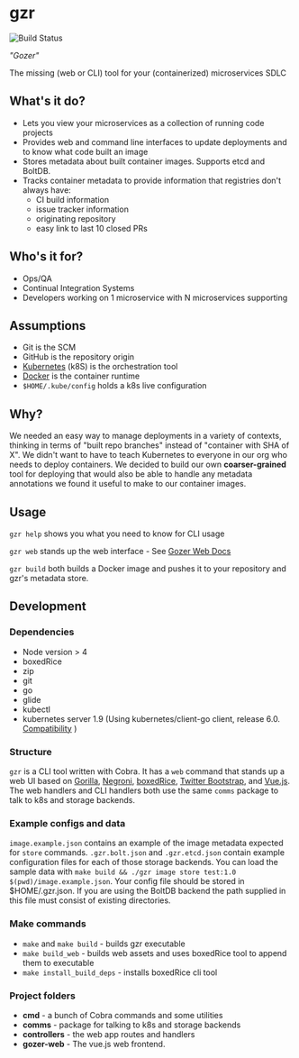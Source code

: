 # gzr

![Build Status](https://api.travis-ci.org/bypasslane/gzr.svg?branch=master)

*"Gozer"*

The missing (web or CLI) tool for your (containerized) microservices SDLC

## What's it do?

* Lets you view your microservices as a collection of running code projects
* Provides web and command line interfaces to update deployments and to know what code built an image
* Stores metadata about built container images. Supports etcd and BoltDB.
* Tracks container metadata to provide information that registries don't always have:
	* CI build information
	* issue tracker information
  * originating repository
  * easy link to last 10 closed PRs

## Who's it for?
* Ops/QA
* Continual Integration Systems
* Developers working on 1 microservice with N microservices supporting

## Assumptions
* Git is the SCM
* GitHub is the repository origin
* [Kubernetes](https://kubernetes.io) (k8S) is the orchestration tool
* [Docker](https://www.docker.com) is the container runtime
* `$HOME/.kube/config` holds a k8s live configuration

## Why?
We needed an easy way to manage deployments in a variety of contexts, thinking in terms of "built repo branches" instead of "container with SHA of X". We didn't want to have to teach Kubernetes to everyone in our org who needs to deploy containers. We decided to build our own **coarser-grained** tool for deploying that would also be able to handle any metadata annotations we found it useful to make to our container images.

## Usage
`gzr help` shows you what you need to know for CLI usage

`gzr web` stands up the web interface - See [Gozer Web Docs](https://github.com/bypasslane/gzr/blob/master/gozer-web/README.md)

`gzr build` both builds a Docker image and pushes it to your repository and gzr's metadata store.


## Development

### Dependencies
* Node version > 4
* boxedRice
* zip
* git
* go
* glide
* kubectl
* kubernetes server 1.9 (Using kubernetes/client-go client, release 6.0. [Compatibility](https://github.com/kubernetes/client-go/blob/master/README.md#compatibility-matrix) )
 
### Structure
`gzr` is a CLI tool written with Cobra. It has a `web` 
command that stands up a web UI based on [Gorilla](http://www.gorillatoolkit.org), [Negroni](https://github.com/urfave/negroni), 
[boxedRice](https://github.com/bypasslane/boxedRice), [Twitter Bootstrap](http://getbootstrap.com), and [Vue.js](https://vuejs.org/). 
The web handlers and CLI handlers both use the same `comms` package to talk to k8s and storage backends.

### Example configs and data
`image.example.json` contains an example of the image metadata expected for `store` commands. `.gzr.bolt.json` and `.gzr.etcd.json` contain example configuration files for each of those storage backends.
You can load the sample data with `make build && ./gzr image store test:1.0 $(pwd)/image.example.json`.
Your config file should be stored in $HOME/.gzr.json. If you are using the BoltDB backend the path supplied in this file must consist of existing directories.

### Make commands
* `make` and `make build` - builds gzr executable
* `make build_web` - builds web assets and uses boxedRice tool to append them to executable
* `make install_build_deps` - installs boxedRice cli tool

### Project folders

* **cmd** - a bunch of Cobra commands and some utilities
* **comms** - package for talking to k8s and storage backends
* **controllers** - the web app routes and handlers
* **gozer-web** - The vue.js web frontend. 
